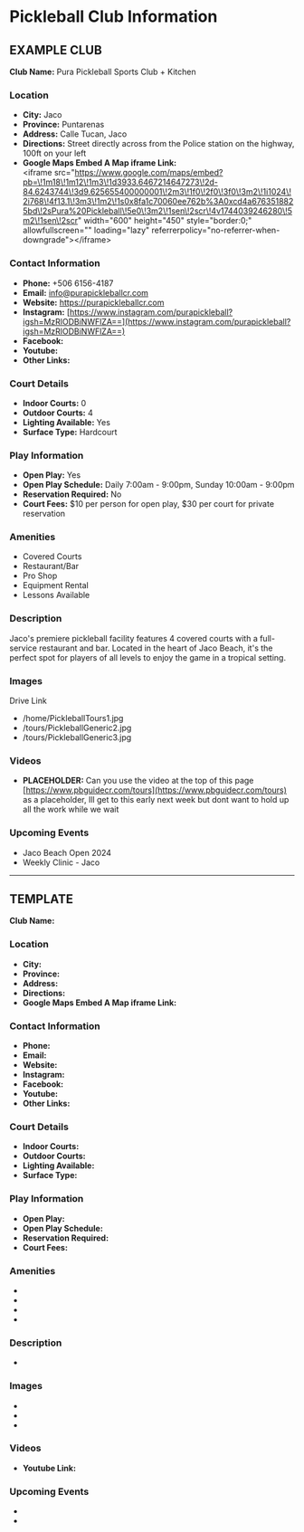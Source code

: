 # **Pickleball Club Information**

## **EXAMPLE CLUB**

**Club Name:** Pura Pickleball Sports Club \+ Kitchen

### **Location**

* **City:** Jaco  
* **Province:** Puntarenas  
* **Address:** Calle Tucan, Jaco  
* **Directions:** Street directly across from the Police station on the highway, 100ft on your left  
* **Google Maps Embed A Map iframe Link:**   
  \<iframe src="https://www.google.com/maps/embed?pb=\!1m18\!1m12\!1m3\!1d3933.6467214647273\!2d-84.6243744\!3d9.625655400000001\!2m3\!1f0\!2f0\!3f0\!3m2\!1i1024\!2i768\!4f13.1\!3m3\!1m2\!1s0x8fa1c70060ee762b%3A0xcd4a6763518825bd\!2sPura%20Pickleball\!5e0\!3m2\!1sen\!2scr\!4v1744039246280\!5m2\!1sen\!2scr" width="600" height="450" style="border:0;" allowfullscreen="" loading="lazy" referrerpolicy="no-referrer-when-downgrade"\>\</iframe\> 

### **Contact Information**

* **Phone:** \+506 6156-4187  
* **Email:** info@purapickleballcr.com  
* **Website:** https://purapickleballcr.com  
* **Instagram:** [https://www.instagram.com/purapickleball?igsh=MzRlODBiNWFlZA==](https://www.instagram.com/purapickleball?igsh=MzRlODBiNWFlZA==)  
* **Facebook:**   
* **Youtube:**  
* **Other Links:**

### **Court Details**

* **Indoor Courts:** 0  
* **Outdoor Courts:** 4  
* **Lighting Available:** Yes  
* **Surface Type:** Hardcourt

### **Play Information**

* **Open Play:** Yes  
* **Open Play Schedule:** Daily 7:00am \- 9:00pm, Sunday 10:00am \- 9:00pm  
* **Reservation Required:** No  
* **Court Fees:** $10 per person for open play, $30 per court for private reservation

### **Amenities**

* Covered Courts  
* Restaurant/Bar  
* Pro Shop  
* Equipment Rental  
* Lessons Available

### **Description**

Jaco's premiere pickleball facility features 4 covered courts with a full-service restaurant and bar. Located in the heart of Jaco Beach, it's the perfect spot for players of all levels to enjoy the game in a tropical setting.

### **Images**

Drive Link 

* /home/PickleballTours1.jpg  
* /tours/PickleballGeneric2.jpg  
* /tours/PickleballGeneric3.jpg

### **Videos**

* **PLACEHOLDER:** Can you use the video at the top of this page [https://www.pbguidecr.com/tours](https://www.pbguidecr.com/tours) as a placeholder, Ill get to this early next week but dont want to hold up all the work while we wait 

### **Upcoming Events**

* Jaco Beach Open 2024  
* Weekly Clinic \- Jaco

---

## **TEMPLATE**

**Club Name:** 

### **Location**

* **City:**   
* **Province:**   
* **Address:**   
* **Directions:**   
* **Google Maps Embed A Map iframe Link:** 

### **Contact Information**

* **Phone:**   
* **Email:**   
* **Website:**   
* **Instagram:**   
* **Facebook:**   
* **Youtube:**  
* **Other Links:**

### **Court Details**

* **Indoor Courts:**   
* **Outdoor Courts:**   
* **Lighting Available:**   
* **Surface Type:** 

### **Play Information**

* **Open Play:**   
* **Open Play Schedule:**   
* **Reservation Required:**   
* **Court Fees:** 

### **Amenities**

*   
*   
*   
* 

### **Description**

* 

### **Images**

*   
*   
* 

### **Videos**

* **Youtube Link:** 

### **Upcoming Events**

*   
* 

